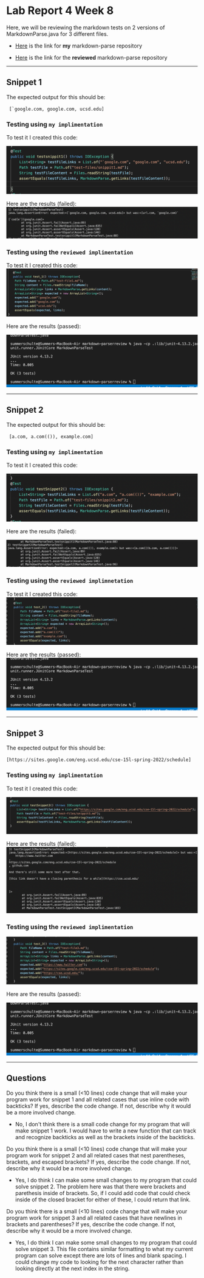 # Lab Report 4 Week 8
Here, we will be reviewing the markdown tests on 2 versions of MarkdownParse.java for 3 different files. 

- [Here](https://github.com/summerschulte/markdown-parser) is the link for **my** markdown-parse repository 

- [Here](https://github.com/NuojinliXu/markdown-parser) is the link for the **reviewed** markdown-parse repository

---

## **Snippet 1**
The expected output for this should be:

     [`google.com, google.com, ucsd.edu]


### Testing using `my implimentation`
To test it I created this code:

![Image](mytest1.png)

Here are the results (failed):
![Image](myfailedtest1.png)

### Testing using the `reviewed implimentation`

To test it I created this code:
![Image](reviewtest1.png)

Here are the results (passed):

![Image](testpassedreview.png)

---
## **Snippet 2**

The expected output for this should be:

     [a.com, a.com(()), example.com]

### Testing using `my implimentation`

To test it I created this code:

![Image](mytest2.png)

Here are the results (failed):

![Image](myfailedtest2.png)

### Testing using the `reviewed implimnetation`

To test it I created this code:
![Image](reviewtest2.png)

Here are the results (passed):
![Image](testpassedreview.png)

---

## **Snippet 3**

The expected output for this should be:

    [https://sites.google.com/eng.ucsd.edu/cse-15l-spring-2022/schedule]

### Testing using `my implimentation`

To test it I created this code:

![Image](mytest3.png)

Here are the results (failed):
![Image](myfailedtest3.png)

### Testing using the `reviewed implimentation`

![Image](reviewtest3.png)

Here are the results (passed):

![Image](testpassedreview.png)

---

## Questions
Do you think there is a small (<10 lines) code change that will make your program work for snippet 1 and all related cases that use inline code with backticks? If yes, describe the code change. If not, describe why it would be a more involved change.

- No, I don't think there is a small code change for my program that will make snippet 1 work. I would have to write a new function that can track and recognize backticks as well as the brackets inside of the backticks. 


Do you think there is a small (<10 lines) code change that will make your program work for snippet 2 and all related cases that nest parentheses, brackets, and escaped brackets? If yes, describe the code change. If not, describe why it would be a more involved change.

- Yes, I do think I can make some small changes to my program that could solve snippet 2. The problem here was that there were brackets and parethesis inside of brackets. So, if I could add code that could check inside of the closed bracket for either of these, I could return that link. 

Do you think there is a small (<10 lines) code change that will make your program work for snippet 3 and all related cases that have newlines in brackets and parentheses? If yes, describe the code change. If not, describe why it would be a more involved change.

- Yes, I do think I can make some small changes to my program that could solve snippet 3. This file contains similar formatting to what my current program can solve except there are lots of lines and blank spacing. I could change my code to looking for the next character rather than looking directly at the next index in the string. 






